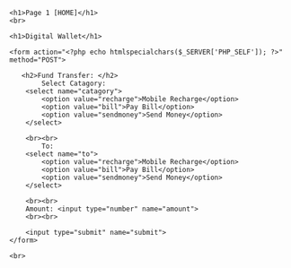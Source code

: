 <!DOCTYPE html>
<html>
<head>
	<meta charset="utf-8">
	<title>Home</title>
</head>
<body>

	<h1>Page 1 [HOME]</h1>
	<br>

	<h1>Digital Wallet</h1>

	<form action="<?php echo htmlspecialchars($_SERVER['PHP_SELF']); ?>" method="POST">

       <h2>Fund Transfer: </h2>
			Select Catagory:
		<select name="catagory">
			<option value="recharge">Mobile Recharge</option>
			<option value="bill">Pay Bill</option>
			<option value="sendmoney">Send Money</option>
		</select>

		<br><br>
            To:
		<select name="to">
			<option value="recharge">Mobile Recharge</option>
			<option value="bill">Pay Bill</option>
			<option value="sendmoney">Send Money</option>
		</select>

		<br><br>
		Amount: <input type="number" name="amount">
		<br><br>

		<input type="submit" name="submit">
	</form>

	<br>



</body>
</html>
